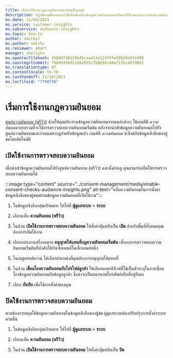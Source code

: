 ```yaml
---
title: เริ่มการใช้งานกฎความยินยอมสำหรับเซ็กเมนต์
description: ปฏิบัติตามขั้นตอนเหล่านี้เพื่อเชื่อมโยงข้อมูลความยินยอมและเริ่มการใช้งานการตรวจสอบความยินยอมในข้อมูลเชิงลึกของผู้ชม ผู้ดูแลระบบยังสามารถปิดใช้งานการตรวจสอบความยินยอมได้เช่นกัน
ms.date: 11/03/2021
ms.service: customer-insights
ms.subservice: audience-insights
ms.topic: how-to
author: smithy7
ms.author: smithc
ms.reviewer: mhart
manager: shellyha
ms.openlocfilehash: 45899738d39bd5caa433e123f9fe59020e831998
ms.sourcegitcommit: 79b09498d1328e5551fb8684c44af1fb149f9881
ms.translationtype: HT
ms.contentlocale: th-TH
ms.lasthandoff: 11/10/2021
ms.locfileid: "7790798"
---
```

# <a name="activate-consent-rules"></a>เริ่มการใช้งานกฎความยินยอม

[ศูนย์ความยินยอม (พรีวิว)](../consent-management/overview.md) ช่วยให้คุณประสานข้อมูลความยินยอมจากแหล่งต่างๆ ใช้เอนทิตี *ความยินยอม* แบบรวมที่จะใช้การตรวจสอบความยินยอมเริ่มต้น หลังจากนำเข้าข้อมูลความยินยอมลไปยังศูนย์ความยินยอมและกำหนดค่ากฎสำหรับข้อมูลแล้ว เอนทิตี *ความยินยอม* จะซิงค์กับข้อมูลเชิงลึกของผู้ชมโดยอัตโนมัติ

## <a name="enable-consent-checks"></a>เปิดใช้งานการตรวจสอบความยินยอม

เมื่อนำเข้าข้อมูลความยินยอมไปยังศูนย์ความยินยอม (พรีวิว) และตั้งค่ากฎ คุณสามารถเปิดใช้การตรวจสอบความยินยอมได้ 

:::image type="content" source="../consent-management/media/enable-consent-checks-audience-insights.png" alt-text="แท็บความยินยอมในการตั้งค่าข้อมูลเชิงลึกของผู้ชมพร้อมข้อมูลความยินยอมที่เปิดใช้งาน":::

1. ในข้อมูลเชิงลึกกลุ่มเป้าหมาย ให้ไปที่ **ผู้ดูแลระบบ** > **ระบบ**

1. เลือกแท็บ **ความยินยอม (พรีวิว)**

1. ในส่วน **เปิดใช้งานการตรวจสอบความยินยอม** ให้ตั้งค่าปุ่มสลับเป็น **เปิด** สำหรับพื้นที่ทั้งหมดคุณต้องการเปิดใช้งาน

1. เลือกกล่องกาเครื่องหมาย **อนุญาตให้แทนที่กฎความยินยอมเริ่มต้น** เพื่อลบการตรวจสอบความยินยอมเริ่มต้นที่บังคับใช้กับเซ็กเมนต์ใดเซ็กเมนต์หนึ่ง 

1. ในเมนูดรอปดาวน์ ให้เลือกตำแหน่งที่คุณต้องการอนุญาตให้แทนที่     

1. ในส่วน **เชื่อมโยงความยินยอมกับโปรไฟล์ลูกค้า** ให้เลือกแอตทริบิวต์ที่ใช้เป็นตัวระบุในการเชื่อมโยงข้อมูลความยินยอมกับข้อมูลลูกค้า ซึ่งน่าจะเป็นหมายเลขโทรศัพท์หรือที่อยู่อีเมล 

1. เลือก **บันทึก** เพื่อใช้การตั้งค่าของคุณ

## <a name="disable-consent-checks"></a>ปิดใช้งานการตรวจสอบความยินยอม

หากต้องการหยุดใช้ข้อมูลความยินยอมในข้อมูลเชิงลึกของผู้ชม ผู้ดูแลระบบต้องปรับปรุงการตั้งค่าระบบตามนั้น

1. ในข้อมูลเชิงลึกกลุ่มเป้าหมาย ให้ไปที่ **ผู้ดูแลระบบ** > **ระบบ**

1. เลือกแท็บ **ความยินยอม (พรีวิว)**

1. ในส่วน **เปิดใช้งานการตรวจสอบความยินยอม** ให้ตั้งค่าปุ่มสลับเป็น **ปิด**
